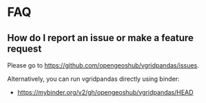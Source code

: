 # FAQ

## How do I report an issue or make a feature request

Please go to <https://github.com/opengeoshub/vgridpandas/issues>.

Alternatively, you can run vgridpandas directly using binder:

-   <https://mybinder.org/v2/gh/opengeoshub/vgridpandas/HEAD>